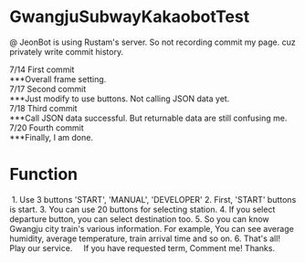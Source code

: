 # GwangjuSubwayKakaobotTest
@ JeonBot is using Rustam's server. So not recording commit my page. cuz privately write commit history.

7/14 First commit\
***Overall frame setting.\
7/17 Second commit\
***Just modify to use buttons. Not calling JSON data yet.\
7/18 Third commit\
***Call JSON data successful. But returnable data are still confusing me.
7/20 Fourth commit\
***Finally, I am done.

# Function
  1. Use 3 buttons 'START', 'MANUAL', 'DEVELOPER'
  2. First, 'START' buttons is start. 
  3. You can use 20 buttons for selecting station.
  4. If you select departure button, you can select destination too.
  5. So you can know Gwangju city train's various information.
     For example, You can see average humidity, average temperature, train arrival time and so on.
  6. That's all!
     Play our service.
     If you have requested term, Comment me!
     Thanks.
